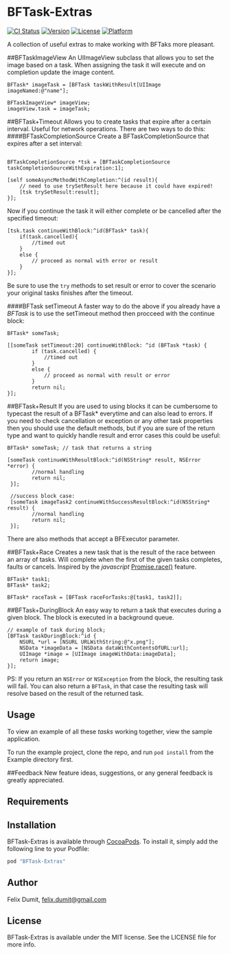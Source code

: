 # BFTask-Extras

[![CI Status](http://img.shields.io/travis/felix-dumit/BFTask-Extras.svg?style=flat)](https://travis-ci.org/felix-dumit/BFTask-Extras)
[![Version](https://img.shields.io/cocoapods/v/BFTask-Extras.svg?style=flat)](http://cocoapods.org/pods/BFTask-Extras)
[![License](https://img.shields.io/cocoapods/l/BFTask-Extras.svg?style=flat)](http://cocoapods.org/pods/BFTask-Extras)
[![Platform](https://img.shields.io/cocoapods/p/BFTask-Extras.svg?style=flat)](http://cocoapods.org/pods/BFTask-Extras)

A collection of useful extras to make working with BFTaks more pleasant.

##BFTaskImageView
An UIImageView subclass that allows you to set the image based on a task. When assigning the task it will execute and on completion update the image content.

```objc
BFTask* imageTask = [BFTask taskWithResult[UIImage imageNamed:@"name"];

BFTaskImageView* imageView;
imageView.task = imageTask;

```

##BFTask+Timeout
Allows you to create tasks that expire after a certain interval. Useful for network operations.
There are two ways to do this:
####BFTaskCompletionSource
Create a BFTaskCompletionSource that expires after a set interval:

```objc

BFTaskCompletionSource *tsk = [BFTaskCompletionSource taskCompletionSourceWithExpiration:1];

[self someAsyncMethodWithCompletion:^(id result){
	// need to use trySetResult here because it could have expired!
	[tsk trySetResult:result];
}];

```

Now if you continue the task it will either complete or be cancelled after the specified timeout:

```objc 
[tsk.task continueWithBlock:^id(BFTask* task){
	if(task.cancelled){
		//timed out
	}
	else {
		// proceed as normal with error or result
	}
}];

```
Be sure to use the `try` methods to set result or error to cover the scenario your original tasks finishes after the timeout.

####BFTask setTimeout
A faster way to do the above if you already have a *BFTask* is to use the setTimeout method then procceed with the continue block:


```objc 
BFTask* someTask;

[[someTask setTimeout:20] continueWithBlock: ^id (BFTask *task) {
        if (task.cancelled) {
            //timed out
        }
        else {
        	// proceed as normal with result or error
        }
        return nil;
}];
```

##BFTask+Result
If you are used to using blocks it can be cumbersome to typecast the result of a BFTask* everytime and can also lead to errors.
 If you need to check cancellation or exception or any other task properties then you should use the default methods, but if you are sure of the return type and want to quickly handle result and error cases this could be useful:

```objc
BFTask* someTask; // task that returns a string

[someTask continueWithResultBlock:^id(NSString* result, NSError *error) {
        //normal handling
        return nil;
 }];    
 
 //success block case:
 [someTask imageTask2 continueWithSuccessResultBlock:^id(NSString* result) {
        //normal handling
        return nil;
 }];

```
There are also methods that accept a BFExecutor parameter.	

##BFTask+Race
Creates a new task that is the result of the race between an array of tasks. Will complete when the first of the given tasks completes, faults or cancels.
Inspired by the *javascript* 
[Promise.race()](https://developer.mozilla.org/en-US/docs/Web/JavaScript/Reference/Global_Objects/Promise/race) feature.

```objc
BFTask* task1;
BFTask* task2;

BFTask* raceTask = [BFTask raceForTasks:@[task1, task2]];

```

##BFTask+DuringBlock
An easy way to return a task that executes during a given block. The block is executed in a background queue.

```objc 
// example of task during block;
[BFTask taskDuringBlock:^id {
 	NSURL *url = [NSURL URLWithString:@"x.png"];
 	NSData *imageData = [NSData dataWithContentsOfURL:url];
 	UIImage *image = [UIImage imageWithData:imageData];
 	return image;
}];
```
PS: If you return an `NSError` or `NSException` from the block, the resulting task will fail. 
You can also return a `BFTask`, in that case the resulting task will resolve based on the result of the returned task.

## Usage

To view an example of all these *tasks* working together, view the sample application.

To run the example project, clone the repo, and run `pod install` from the Example directory first.

##Feedback
New feature ideas, suggestions, or any general feedback is greatly appreciated.

## Requirements

## Installation

BFTask-Extras is available through [CocoaPods](http://cocoapods.org). To install
it, simply add the following line to your Podfile:

```ruby
pod "BFTask-Extras"
```

## Author

Felix Dumit, felix.dumit@gmail.com

## License

BFTask-Extras is available under the MIT license. See the LICENSE file for more info.
